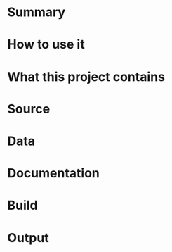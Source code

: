 # Summary 

# How to use it

# What this project contains

# Source

# Data

# Documentation

# Build

# Output
